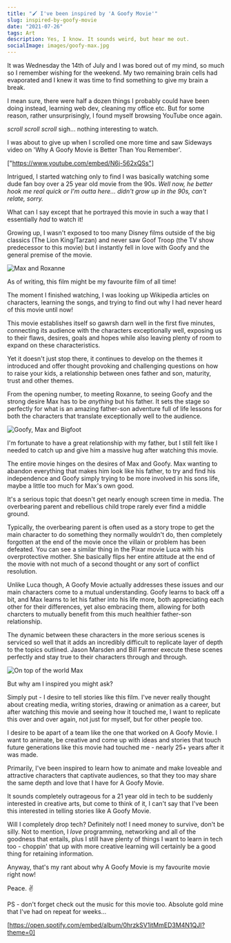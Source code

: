 ```yaml
---
title: "🖌️ I've been inspired by 'A Goofy Movie'"
slug: inspired-by-goofy-movie
date: "2021-07-26"
tags: Art
description: Yes, I know. It sounds weird, but hear me out.
socialImage: images/goofy-max.jpg
---
```


It was Wednesday the 14th of July and I was bored out of my mind, so much so I remember wishing for the weekend. My two remaining brain cells had evaporated and I knew it was time to find something to give my brain a break.

I mean sure, there were half a dozen things I probably could have been doing instead, learning web dev, cleaning my office etc.
But for some reason, rather unsurprisingly, I found myself browsing YouTube once again.

_scroll_ _scroll_ _scroll_ sigh... nothing interesting to watch.

I was about to give up when I scrolled one more time and saw Sideways
video on 'Why A Goofy Movie is Better Than You Remember'.

["https://www.youtube.com/embed/N6j-562xQSs"]

Intrigued, I started watching only to find I was basically watching some dude fan boy over a 25 year old movie from the 90s. _Well now, he better hook me real quick or I'm outta here... didn't grow up in the 90s, can't relate, sorry._

What can I say except that he portrayed this movie in such a way that I essentially _had_ to watch it!

Growing up, I wasn't exposed to too many Disney films outside of the big classics (The Lion King/Tarzan) and never saw Goof Troop (the TV show predecessor to this movie) but I instantly fell in love with Goofy and the general premise of the movie.

![Max and Roxanne](/images/max-roxanne.jpeg)

As of writing, this film might be my favourite film of all time!

The moment I finished watching, I was looking up Wikipedia articles on
characters, learning the songs, and trying to find out why I had never heard of this movie until now!

This movie establishes itself so gawrsh darn well in the first five
minutes, connecting its audience with the characters exceptionally well, exposing us to their flaws, desires, goals and hopes while also leaving plenty of room to expand on these characteristics.

Yet it doesn't just stop there, it continues to develop on the themes
it introduced and offer thought provoking and challenging questions on
how to raise your kids, a relationship between ones father and son, maturity, trust and other themes.

From the opening number, to meeting Roxanne, to seeing Goofy and the
strong desire Max has to be _anything_ but his father. It sets the stage so
perfectly for what is an amazing father-son adventure full of life
lessons for both the characters that translate exceptionally well to the audience.

![Goofy, Max and Bigfoot](/images/goofy-max-bigfoot.jpg)

I'm fortunate to have a great relationship with my father, but I still felt like I
needed to catch up and give him a massive hug after watching this
movie.

The entire movie hinges on the desires of Max and Goofy. Max wanting
to abandon everything that makes him look like his father, to try and find his independence and
Goofy simply trying to be more involved in his sons life, maybe a little too
much for Max's own good.

It's a serious topic that doesn't get nearly enough screen time in
media. The overbearing parent and rebellious child trope rarely ever
find a middle ground.

Typically, the overbearing parent is often used as a story trope to
get the main character to do something they normally wouldn't do, then
completely forgotten at the end of the movie once the villain or
problem has been defeated. You can see a similar thing in the Pixar
movie Luca with his overprotective mother. She basically flips her
entire attitude at the end of the movie with not much of a second
thought or any sort of conflict resolution.

Unlike Luca though, A Goofy Movie actually addresses these issues and
our main characters come to a mutual understanding. Goofy
learns to back off a bit, and Max learns to let his father into his
life more, both appreciating each other for their differences, yet also embracing them, allowing for both charcters to mutually benefit from this much healthier father-son relationship.

The dynamic between these characters in the more serious scenes is
serviced so well that it adds an incredibly difficult to replicate
layer of depth to the topics outlined. Jason Marsden and Bill Farmer
execute these scenes perfectly and stay true to their characters
through and through.

![On top of the world Max](/images/max-glasses.jpg)

But why am I inspired you might ask?

Simply put - I desire to tell stories like this film. I've never really
thought about creating media, writing stories, drawing or animation as
a career, but after watching this movie and seeing how it touched me,
I want to replicate this over and over again, not just for myself, but
for other people too.

I desire to be apart of a team like the one that worked on A Goofy
Movie. I want to animate, be creative and come up with ideas and
stories that touch future generations like this movie had touched me -
nearly 25+ years after it was made.

Primarily, I've been inspired to learn how to animate and make
loveable and attractive characters that captivate audiences, so that they too may share
the same depth and love that I have for A Goofy Movie.

It sounds completely outrageous for a 21 year old in tech to be suddenly interested in creative arts, but come to think of it, I can't say that I've been this interested in telling stories like A Goofy Movie.

Will I completely drop tech? Definitely not! I need money to survive, don't
be silly. Not to mention, I _love_ programming, networking and all of the goodness that entails, plus I still have plenty of things I want to learn in tech too - choppin' that up with more creative learning will certainly be a good thing for retaining information.

Anyway, that's my rant about why A Goofy Movie is my favourite
movie right now!

Peace. ✌️

PS - don't forget check out the music for this movie too. Absolute gold mine that
I've had on repeat for weeks...

[https://open.spotify.com/embed/album/0hrzkSV1itMmED3M4N1QJI?theme=0]

